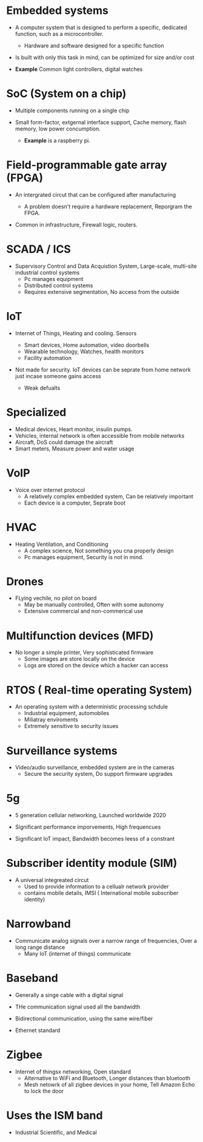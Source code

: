 # Embedded systems
- A computer system that is designed to perform a specific, dedicated function, such as a microcontroller.
  - Hardware and software designed for a specific function

- Is built with only this task in mind, can be optimized for size and/or cost

- **Example** Common light controllers, digital watches 

# SoC (System on a chip)
- Multiple components running on a single chip

- Small form-factor, extgernal interface support, Cache memory, flash memory, low power concumption. 
  - **Example** is a raspberry pi.

# Field-programmable gate array (FPGA)
- An intergrated circut that can be configured after manufacturing
  - A problem doesn't require a hardware replacement, Reporgram the FPGA. 

- Common in infrastructure, Firewall logic, routers. 

# SCADA / ICS
- Supervisory Control and Data Acquistion System, Large-scale, multi-site industrial control systems
  - Pc manages equipment
  - Distributed control systems
  - Requires extensive segmentation, No access from the outside 

# IoT
- Internet of Things, Heating and cooling. Sensors
  - Smart devices, Home automation, video doorbells
  - Wearable technology, Watches, health monitors
  - Facility automation 

- Not made for security. IoT devices can be seprate from home network just incase someone gains access 
  - Weak defualts 


# Specialized
- Medical devices, Heart monitor, insulin pumps. 
- Vehicles, internal network is often accessible from mobile networks
- Aircraft, DoS could damage the aircraft
- Smart meters, Measure power and water usage 

# VoIP
- Voice over internet protocol 
  - A relatively complex embedded system, Can be relatively important
  -  Each device is a computer, Seprate boot

# HVAC 
- Heating Ventilation, and Conditioning
  - A complex science, Not something you cna properly design
  - Pc manages equipment, Security is not in mind.

# Drones
- FLying vechile, no pilot on board
  - May be manually controlled, Often with some autonomy 
  - Extensive commercial and non-commerical use 

# Multifunction devices (MFD)
- No longer a simple printer, Very sophisticated firmware
  - Some images are store locally on the device
  - Logs are stored on the device which a hacker can access

# RTOS ( Real-time operating System)
- An operating system with a deterministic processing schdule
  - Industrial equipment, automobiles 
  - Miliatray enviroments
  - Extremely sensitive to security issues

# Surveillance systems
- Video/audio surveillance, embedded system are in the cameras
  - Secure the security system, Do support firmware upgrades 

# 5g
- 5 generation cellular networking, Launched worldwide 2020

- Significant performance imporvements, High frequencues

- Significant IoT impact, Bandwidth becomes leess of a constrant 

# Subscriber identity module (SIM)
- A universal integreated circut 
  - Used to provide information to a cellualr network provider
  - contains mobile details, IMSI ( International mobile subscriber identity)

# Narrowband
- Communicate analog signals over a narrow range of frequencies, Over a long range distance
  - Many IoT (internet of things) communicate 

# Baseband
- Generally a singe cable with a digital signal 

- THe communication signal used all the bandwidth

- Bidirectional communication, using the same wire/fiber

- Ethernet standard 

# Zigbee 
- Internet of thingsx networking, Open standard
  - Alternative to WiFi and Bluetooth, Longer distances than bluetooth
  - Mesh netowrk of all zigbee devices in your home, Tell Amazon Echo to lock the door

# Uses the ISM band
- Industrial Scientific, and Medical 










































